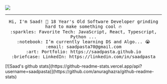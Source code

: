<img src="https://raw.githubusercontent.com/saadpasta/saadpasta/master/Banner%20%20(1).png?token=AFR2MI7PXWJTBJNE6GSR7IK7G6PCG"/>
 <hr></hr>
<p align="center">
  <samp>
    Hi, I'm Saad! 👋
    18 Year's Old Software Developer grinding hard to make something cool 🔥 <br>
    :sparkles: Favorite Tech: JavaScript, React, Typescript, Python ... <br>
    :notebook: I’m currently learning DS and Algo... 😭  <br>
    :email:	saadpasta70@gmail.com <br>
    :art: Portfolio: https://saadpasta.github.io <br>
    :briefcase: LinkedIn: https://linkedin.com/in/saadpasta <br>
  </samp>
</p>
[![Saad's github stats](https://github-readme-stats.vercel.app/api?username=saadpasta)](https://github.com/anuraghazra/github-readme-stats)
